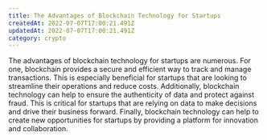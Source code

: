```yaml
---
title: The Advantages of Blockchain Technology for Startups
createdAt: 2022-07-07T17:00:21.491Z
updatedAt: 2022-07-07T17:00:21.491Z
category: crypto
---
```


The advantages of blockchain technology for startups are numerous. For one, blockchain provides a secure and efficient way to track and manage transactions. This is especially beneficial for startups that are looking to streamline their operations and reduce costs. Additionally, blockchain technology can help to ensure the authenticity of data and protect against fraud. This is critical for startups that are relying on data to make decisions and drive their business forward. Finally, blockchain technology can help to create new opportunities for startups by providing a platform for innovation and collaboration.
